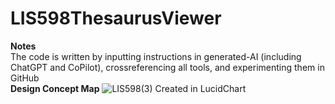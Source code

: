 # LIS598ThesaurusViewer
**Notes**
<br>The code is written by inputting instructions in generated-AI (including ChatGPT and CoPilot), crossreferencing all tools, and experimenting them in GitHub</br>
**Design Concept Map**
![LIS598(3)](https://github.com/user-attachments/assets/4f31fbcb-fc80-457d-ae63-efcafd953423)
Created in LucidChart
